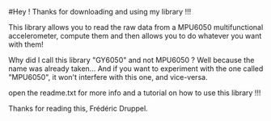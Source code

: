 #Hey !
Thanks for downloading and using my library !!!

This library allows you to read the raw data from a MPU6050 multifunctional accelerometer,
compute them and then allows you to do whatever you want with them!

Why did I call this library "GY6050" and not MPU6050 ?
Well because the name was already taken... And if you want
to experiment with the one called "MPU6050", it won't interfere
with this one, and vice-versa.

open the readme.txt for more info and a tutorial on how to use this library !!!

Thanks for reading this,
Frédéric Druppel.
